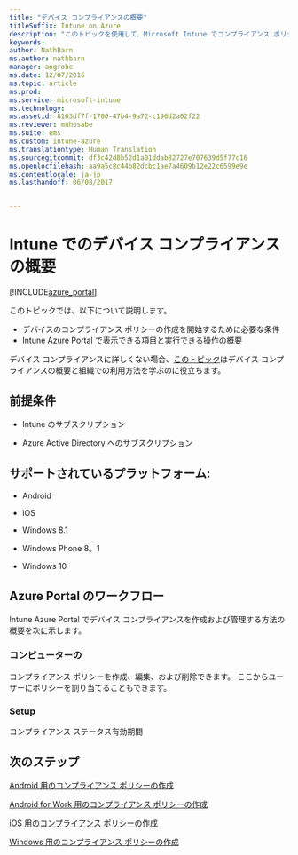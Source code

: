 ```yaml
---
title: "デバイス コンプライアンスの概要"
titleSuffix: Intune on Azure
description: "このトピックを使用して、Microsoft Intune でコンプライアンス ポリシーを作成するために必要な前提条件を理解します&quot;"
keywords: 
author: NathBarn
ms.author: nathbarn
manager: angrobe
ms.date: 12/07/2016
ms.topic: article
ms.prod: 
ms.service: microsoft-intune
ms.technology: 
ms.assetid: 8103df7f-1700-47b4-9a72-c196d2a02f22
ms.reviewer: muhosabe
ms.suite: ems
ms.custom: intune-azure
ms.translationtype: Human Translation
ms.sourcegitcommit: df3c42d8b52d1a01ddab82727e707639d5f77c16
ms.openlocfilehash: aa9a5c8c44b82dcbc1ae7a4609b12e22c6599e9e
ms.contentlocale: ja-jp
ms.lasthandoff: 06/08/2017


---
```


# <a name="get-started-with-device-compliance-in-intune"></a>Intune でのデバイス コンプライアンスの概要


[!INCLUDE[azure_portal](./includes/azure_portal.md)]

このトピックでは、以下について説明します。 

- デバイスのコンプライアンス ポリシーの作成を開始するために必要な条件
- Intune Azure Portal で表示できる項目と実行できる操作の概要 

デバイス コンプライアンスに詳しくない場合、[このトピック](device-compliance.md)はデバイス コンプライアンスの概要と組織での利用方法を学ぶのに役立ちます。

##  <a name="pre-requisites"></a>前提条件

-   Intune のサブスクリプション

-   Azure Active Directory へのサブスクリプション

##  <a name="supported-platforms"></a>サポートされているプラットフォーム:

-   Android

-   iOS

-   Windows 8.1

-   Windows Phone 8。1

-   Windows 10

##  <a name="azure-portal-workflow"></a>Azure Portal のワークフロー

Intune Azure Portal でデバイス コンプライアンスを作成および管理する方法の概要を次に示します。

<!---### Overview

When you choose the **Set device compliance** workload, the blade opens with an  **Overview** section that displays a summary view of your compliance policies that you have created and the status of the devices they have been applied to. If you
don’t have any policies configured yet, the overview will just include the various reports but with no data.--->

### <a name="manage"></a>コンピューターの

コンプライアンス ポリシーを作成、編集、および削除できます。 ここからユーザーにポリシーを割り当てることもできます。

<!---### Monitor

This section is a detailed view of what you see in the **Overview**. A list of all the reports are displayed in this section and you can interactively drill down through each of these reports.--->

### <a name="setup"></a>Setup

コンプライアンス ステータス有効期間

##  <a name="next-steps"></a>次のステップ
[Android 用のコンプライアンス ポリシーの作成](compliance-policy-create-android.md)

[Android for Work 用のコンプライアンス ポリシーの作成](compliance-policy-create-android-for-work.md)

[iOS 用のコンプライアンス ポリシーの作成](compliance-policy-create-ios.md)

[Windows 用のコンプライアンス ポリシーの作成](compliance-policy-create-windows.md)


